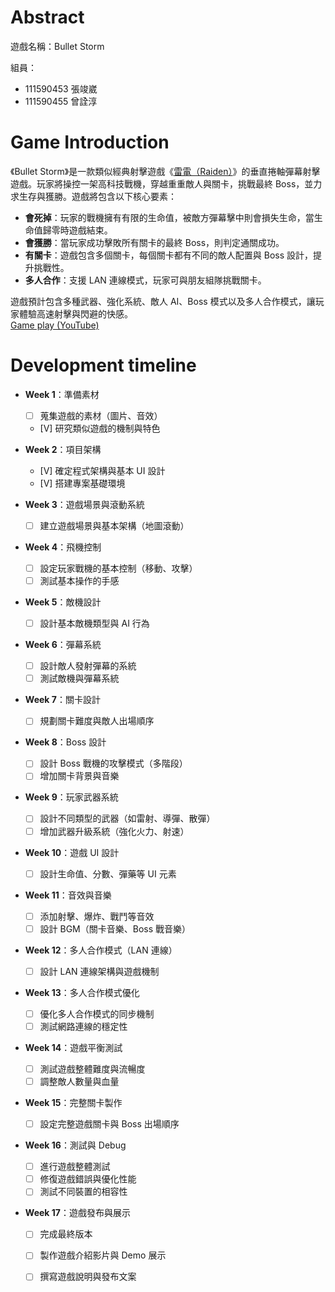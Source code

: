 # Abstract

遊戲名稱：Bullet Storm

組員：

- 111590453 張竣崴
- 111590455 曾詮淳

# Game Introduction

《Bullet Storm》是一款類似經典射擊遊戲《[雷電（Raiden）](https://store.steampowered.com/app/570050/Raiden_V_Directors_Cut___V_Directors_Cut__V/?l=tchinese)》的垂直捲軸彈幕射擊遊戲。玩家將操控一架高科技戰機，穿越重重敵人與關卡，挑戰最終 Boss，並力求生存與獲勝。遊戲將包含以下核心要素：

- **會死掉**：玩家的戰機擁有有限的生命值，被敵方彈幕擊中則會損失生命，當生命值歸零時遊戲結束。
- **會獲勝**：當玩家成功擊敗所有關卡的最終 Boss，則判定通關成功。
- **有關卡**：遊戲包含多個關卡，每個關卡都有不同的敵人配置與 Boss 設計，提升挑戰性。
- **多人合作**：支援 LAN 連線模式，玩家可與朋友組隊挑戰關卡。

遊戲預計包含多種武器、強化系統、敵人 AI、Boss 模式以及多人合作模式，讓玩家體驗高速射擊與閃避的快感。  
[Game play (YouTube)](https://youtu.be/AcLnqZGyg2Q?t=1682)

# Development timeline

- **Week 1**：準備素材
  - [ ] 蒐集遊戲的素材（圖片、音效）
  - [V] 研究類似遊戲的機制與特色

- **Week 2**：項目架構
  - [V] 確定程式架構與基本 UI 設計
  - [V] 搭建專案基礎環境

- **Week 3**：遊戲場景與滾動系統
  - [ ] 建立遊戲場景與基本架構（地圖滾動）

- **Week 4**：飛機控制
  - [ ] 設定玩家戰機的基本控制（移動、攻擊）
  - [ ] 測試基本操作的手感

- **Week 5**：敵機設計
  - [ ] 設計基本敵機類型與 AI 行為

- **Week 6**：彈幕系統
  - [ ] 設計敵人發射彈幕的系統
  - [ ] 測試敵機與彈幕系統

- **Week 7**：關卡設計
  - [ ] 規劃關卡難度與敵人出場順序

- **Week 8**：Boss 設計
  - [ ] 設計 Boss 戰機的攻擊模式（多階段）
  - [ ] 增加關卡背景與音樂

- **Week 9**：玩家武器系統
  - [ ] 設計不同類型的武器（如雷射、導彈、散彈）
  - [ ] 增加武器升級系統（強化火力、射速）

- **Week 10**：遊戲 UI 設計
  - [ ] 設計生命值、分數、彈藥等 UI 元素

- **Week 11**：音效與音樂
  - [ ] 添加射擊、爆炸、戰鬥等音效
  - [ ] 設計 BGM（關卡音樂、Boss 戰音樂）

- **Week 12**：多人合作模式（LAN 連線）
  - [ ] 設計 LAN 連線架構與遊戲機制

- **Week 13**：多人合作模式優化
  - [ ] 優化多人合作模式的同步機制
  - [ ] 測試網路連線的穩定性

- **Week 14**：遊戲平衡測試
  - [ ] 測試遊戲整體難度與流暢度
  - [ ] 調整敵人數量與血量

- **Week 15**：完整關卡製作
  - [ ] 設定完整遊戲關卡與 Boss 出場順序

- **Week 16**：測試與 Debug
  - [ ] 進行遊戲整體測試
  - [ ] 修復遊戲錯誤與優化性能
  - [ ] 測試不同裝置的相容性

- **Week 17**：遊戲發布與展示
  - [ ] 完成最終版本
  - [ ] 製作遊戲介紹影片與 Demo 展示
  - [ ] 撰寫遊戲說明與發布文案

